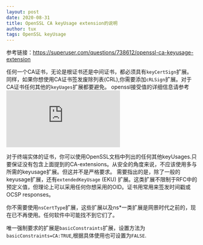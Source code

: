 ```yaml
---
layout: post
date: 2020-08-31
title: OpenSSL CA keyUsage extension的说明
author: tux
tags: OpenSSL keyUsage
---
```


参考链接：https://superuser.com/questions/738612/openssl-ca-keyusage-extension

任何一个CA证书，无论是根证书还是中间证书，都必须具有`keyCertSign`扩展。同样，如果你想使用CA证书签发废除列表(CRL),你需要添加`cRLSign`扩展。对于CA证书任何其他的`keyUages`扩展都要避免。
openssl接受值的详细信息请参考![文档](https://www.openssl.org/docs/manmaster/man5/x509v3_config.html)

对于终端实体的证书，你可以使用OpenSSL文档中列出的任何其他keyUsages.只要保证没有包含上面提到的CA-extensions。从安全的角度来说，不应该使用多与所需的keyusage扩展。但这并不是严格要求。
需要指出的是，除了一般的keyusage扩展，还有`extendedKeyUsage` (EKU) 扩展。这类扩展不限制于RFC中的预定义值，但理论上可以采用任何你想采用的OID。证书用常用来签发时间戳或OCSP responses。

你不需要使用`nsCertType`扩展，这些扩展以及ns*一类扩展是网景时代之前的，现在已不再使用。任何软件中可能找不到它们了。

唯一强制要求的扩展是`basicConstraints`扩展，设置方法为`basicConstraints=CA:TRUE`,根据具体使用也可设置为`FALSE`.
